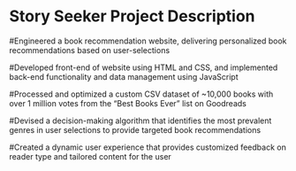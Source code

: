 # Story Seeker Project Description

#Engineered a book recommendation website, delivering personalized book recommendations based on user-selections

#Developed front-end of website using HTML and CSS, and implemented back-end functionality and data management using JavaScript

#Processed and optimized a custom CSV dataset of ~10,000 books with over 1 million votes from the “Best Books Ever” list on Goodreads

#Devised a decision-making algorithm that identifies the most prevalent genres in user selections to provide targeted book recommendations

#Created a dynamic user experience that provides customized feedback on reader type and tailored content for the user
